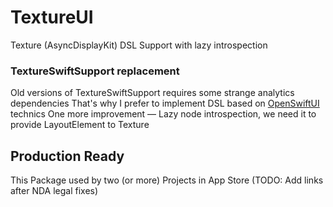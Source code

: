 # TextureUI

Texture (AsyncDisplayKit) DSL Support with lazy introspection

### TextureSwiftSupport replacement

Old versions of TextureSwiftSupport requires some strange analytics dependencies
That's why I prefer to implement DSL based on [OpenSwiftUI](https://github.com/Cosmo/OpenSwiftUI) technics
One more improvement — Lazy node introspection, we need it to provide LayoutElement to Texture

## Production Ready

This Package used by two (or more) Projects in App Store
(TODO: Add links after NDA legal fixes)
